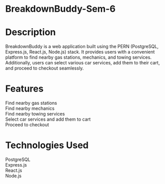 # BreakdownBuddy-Sem-6
# Description
BreakdownBuddy is a web application built using the PERN (PostgreSQL, Express.js, React.js, Node.js) stack. It provides users with a convenient platform to find nearby gas stations, mechanics, and towing services. Additionally, users can select various car services, add them to their cart, and proceed to checkout seamlessly.

# Features
Find nearby gas stations <br>
Find nearby mechanics <br>
Find nearby towing services <br>
Select car services and add them to cart <br>
Proceed to checkout <br>

# Technologies Used
PostgreSQL <br>
Express.js <br>
React.js <br>
Node.js <br>
